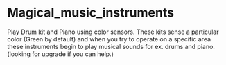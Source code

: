# Magical_music_instruments
Play Drum kit and Piano using color sensors.
These kits sense a particular color (Green by default) and when you try to operate on a specific area these instruments begin to play musical sounds for ex. drums and piano.
(looking for upgrade if you can help.)
